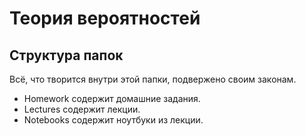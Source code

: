 # Теория вероятностей
## Структура папок
Всё, что творится внутри этой папки, подвержено своим законам.
* Homework содержит домашние задания.
* Lectures содержит лекции.
* Notebooks содержит ноутбуки из лекции.